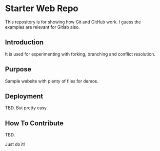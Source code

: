 # Starter Web Repo

This repository is for showing how Git and GitHub work. I guess the examples are relevant for Gitlab also.

## Introduction

It is used for experimenting with forking, branching and conflict resolution.

## Purpose

Sample website with plenty of files for demos.

## Deployment

TBD. But pretty easy.

## How To Contribute

TBD.

Just do it!
